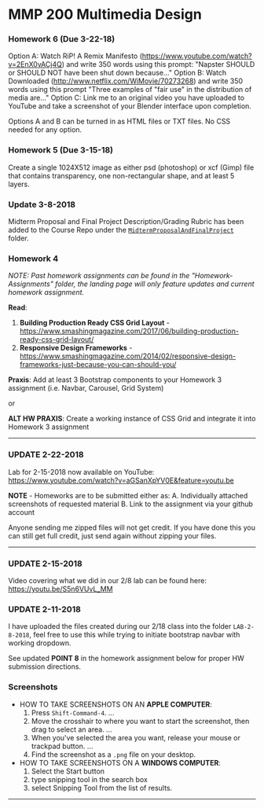 # MMP 200 Multimedia Design

### Homework 6 (Due 3-22-18)

Option A: Watch RiP! A Remix Manifesto (https://www.youtube.com/watch?v=2EnX0vACj4Q) and write 350 words using this prompt: "Napster SHOULD or SHOULD NOT have been shut down because..."
Option B: Watch Downloaded (http://www.netflix.com/WiMovie/70273268) and write 350 words using this prompt "Three examples of "fair use" in the distribution of media are..."
Option C: Link me to an original video you have uploaded to YouTube and take a screenshot of
your Blender interface upon completion.

Options A and B can be turned in as HTML files or TXT files.  No CSS needed for any option.

### Homework 5 (Due 3-15-18)
Create a single 1024X512 image as either psd (photoshop) or xcf (Gimp) file that contains transparency, one non-rectangular shape, and at least 5 layers.

### Update 3-8-2018

Midterm Proposal and Final Project Description/Grading Rubric has been added
to the Course Repo under the [`MidtermProposalAndFinalProject`](https://github.com/EliCash82/MMP-200/blob/master/MidtermProposalAndFinalProject/MidtermAndFinal.md) folder.

### Homework 4

*NOTE: Past homework assignments can be found in the "Homework-Assignments" folder, the landing
page will only feature updates and current homework assignment.*

**Read**:
1. **Building Production Ready CSS Grid Layout** -  https://www.smashingmagazine.com/2017/06/building-production-ready-css-grid-layout/
2. **Responsive Design Frameworks** -  https://www.smashingmagazine.com/2014/02/responsive-design-frameworks-just-because-you-can-should-you/

**Praxis**:
Add at least 3 Bootstrap components to your Homework 3 assignment (i.e. Navbar, Carousel, Grid System)

or

**ALT HW PRAXIS**:
Create a working instance of CSS Grid and integrate it into Homework 3 assignment

---

### **UPDATE** 2-22-2018

Lab for 2-15-2018 now available on YouTube: https://www.youtube.com/watch?v=aGSanXpYV0E&feature=youtu.be

**NOTE** - Homeworks are to be submitted either as:
A. Individually attached screenshots of requested material
B. Link to the assignment via your github account

Anyone sending me zipped files will not get credit.  If you have done this you can
still get full credit, just send again without zipping your files.

---

### **UPDATE** 2-15-2018

Video covering what we did in our 2/8 lab can be found here:
https://youtu.be/S5n6VUvL_MM

### **UPDATE** 2-11-2018
I have uploaded the files created during our 2/18 class into the
folder `LAB-2-8-2018`, feel free to use this while trying to initiate
bootstrap navbar with working dropdown.

See updated **POINT 8** in the homework assignment below for proper
HW submission directions.  


### Screenshots

  * HOW TO TAKE SCREENSHOTS ON AN **APPLE COMPUTER**:
      1. Press `Shift-Command-4`. ...
      2. Move the crosshair to where you want to start the screenshot, then drag to select an area. ...
      3. When you've selected the area you want, release your mouse or trackpad button. ...
      4. Find the screenshot as a `.png` file on your desktop.
  * HOW TO TAKE SCREENSHOTS ON A **WINDOWS COMPUTER**:
      1. Select the Start  button
      2. type snipping tool in the search box
      3. select Snipping Tool from the list of results.


---
